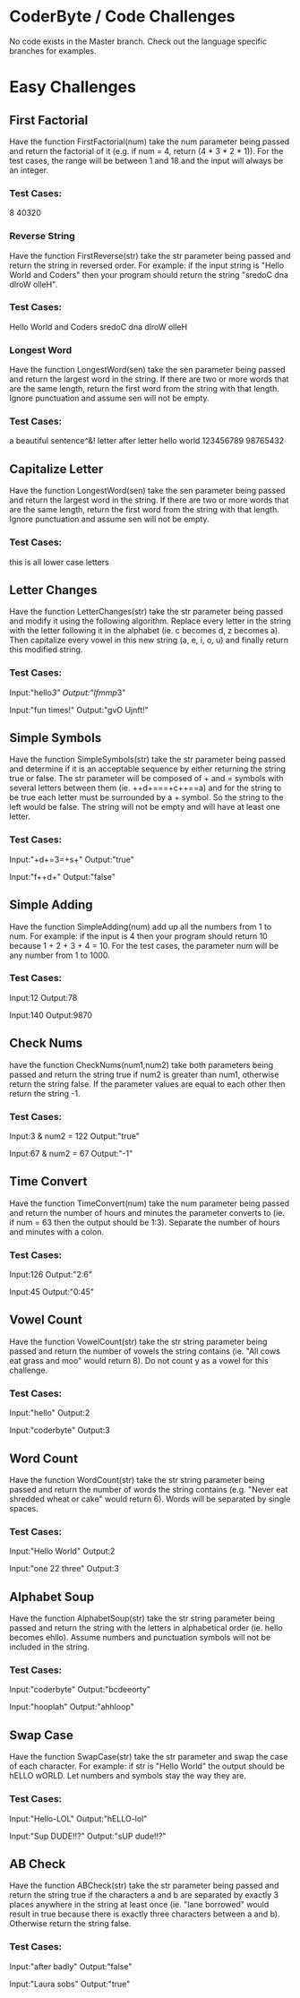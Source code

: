 # CoderByte / Code Challenges
No code exists in the Master branch. Check out the language specific branches
for examples.

# Easy Challenges

## First Factorial
Have the function FirstFactorial(num) take the num parameter being passed
and return the factorial of it (e.g. if num = 4, return (4 * 3 * 2 * 1)).
For the test cases, the range will be between 1 and 18 and the input will
always be an integer.

### Test Cases:
8 40320

### Reverse String
Have the function FirstReverse(str) take the str parameter being passed and
return the string in reversed order. For example: if the input string is
"Hello World and Coders" then your program should return the string
"sredoC dna dlroW olleH".

### Test Cases:
Hello World and Coders
sredoC dna dlroW olleH

### Longest Word
Have the function LongestWord(sen) take the sen parameter being passed and
return the largest word in the string. If there are two or more words that
are the same length, return the first word from the string with that length.
Ignore punctuation and assume sen will not be empty.

### Test Cases:
a beautiful sentence^&!
letter after letter
hello world
123456789 98765432

## Capitalize Letter
Have the function LongestWord(sen) take the sen parameter being passed and
return the largest word in the string. If there are two or more words that
are the same length, return the first word from the string with that length.
Ignore punctuation and assume sen will not be empty.

### Test Cases:
this is all lower case letters

## Letter Changes
Have the function LetterChanges(str) take the str parameter being passed
and modify it using the following algorithm. Replace every letter in the
string with the letter following it in the alphabet
(ie. c becomes d, z becomes a). Then capitalize every vowel in this new
string (a, e, i, o, u) and finally return this modified string.

### Test Cases:
Input:"hello*3"
Output:"Ifmmp*3"

Input:"fun times!"
Output:"gvO Ujnft!"

## Simple Symbols
Have the function SimpleSymbols(str) take the str parameter being passed and
determine if it is an acceptable sequence by either returning the string
true or false. The str parameter will be composed of + and = symbols with
several letters between them (ie. ++d+===+c++==a) and for the string to be
true each letter must be surrounded by a + symbol. So the string to the left
would be false. The string will not be empty and will have at least one
letter.

### Test Cases:
Input:"+d+=3=+s+"
Output:"true"

Input:"f++d+"
Output:"false"

## Simple Adding
Have the function SimpleAdding(num) add up all the numbers from 1 to num.
For example: if the input is 4 then your program should return 10 because
1 + 2 + 3 + 4 = 10. For the test cases, the parameter num will be any number
from 1 to 1000.

### Test Cases:
Input:12
Output:78

Input:140
Output:9870

## Check Nums
have the function CheckNums(num1,num2) take both parameters being passed and return the string true if num2 is greater than num1, otherwise return the string false. If the parameter values are equal to each other then return the string -1. 

### Test Cases:
Input:3 & num2 = 122
Output:"true"

Input:67 & num2 = 67
Output:"-1"

## Time Convert
Have the function TimeConvert(num) take the num parameter being passed and
return the number of hours and minutes the parameter converts to
(ie. if num = 63 then the output should be 1:3). Separate the number of
hours and minutes with a colon. 

### Test Cases:
Input:126
Output:"2:6"

Input:45
Output:"0:45"

## Vowel Count
Have the function VowelCount(str) take the str string parameter being
passed and return the number of vowels the string contains
(ie. "All cows eat grass and moo" would return 8). Do not count y as a
vowel for this challenge. 

### Test Cases:
Input:"hello"
Output:2

Input:"coderbyte"
Output:3

## Word Count
Have the function WordCount(str) take the str string parameter being passed
and return the number of words the string contains
(e.g. "Never eat shredded wheat or cake" would return 6). Words will be
separated by single spaces. 

### Test Cases:
Input:"Hello World"
Output:2

Input:"one 22 three"
Output:3

## Alphabet Soup
Have the function AlphabetSoup(str) take the str string parameter being
passed and return the string with the letters in alphabetical order
(ie. hello becomes ehllo). Assume numbers and punctuation symbols will not
be included in the string.

### Test Cases:
Input:"coderbyte"
Output:"bcdeeorty"

Input:"hooplah"
Output:"ahhloop"

## Swap Case
Have the function SwapCase(str) take the str parameter and swap the case
of each character. For example: if str is "Hello World" the output should
be hELLO wORLD. Let numbers and symbols stay the way they are.

### Test Cases:
Input:"Hello-LOL"
Output:"hELLO-lol"

Input:"Sup DUDE!!?"
Output:"sUP dude!!?"

## AB Check
Have the function ABCheck(str) take the str parameter being passed and
return the string true if the characters a and b are separated by exactly
3 places anywhere in the string at least once (ie. "lane borrowed" would
result in true because there is exactly three characters between a and b).
Otherwise return the string false. 

### Test Cases:
Input:"after badly"
Output:"false"

Input:"Laura sobs"
Output:"true"
